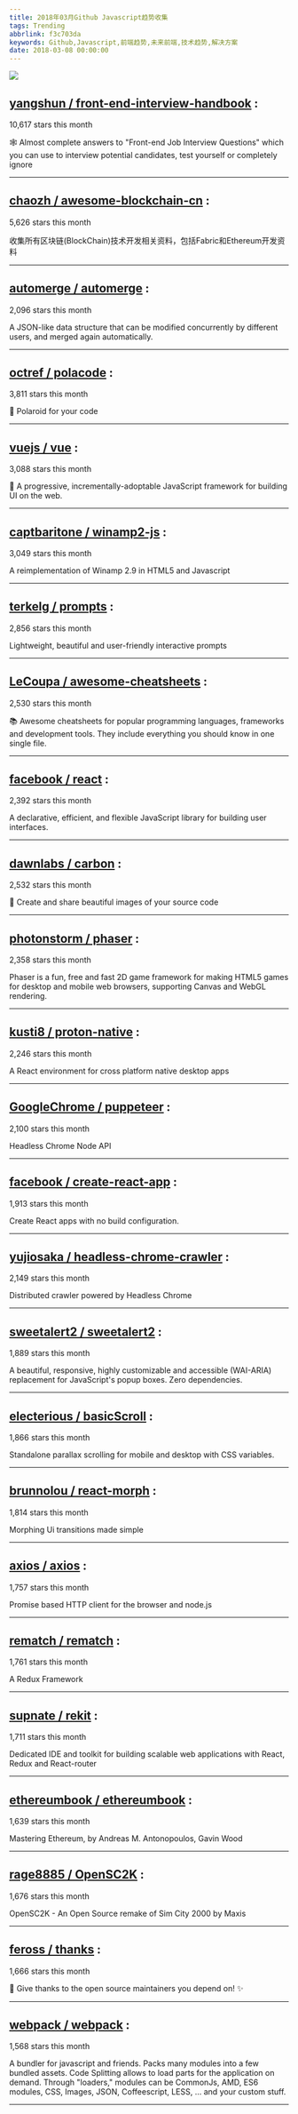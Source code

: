 ```yaml
---
title: 2018年03月Github Javascript趋势收集
tags: Trending
abbrlink: f3c703da
keywords: Github,Javascript,前端趋势,未来前端,技术趋势,解决方案
date: 2018-03-08 00:00:00
---
```

![](https://static.alili.tech/images/github_39.png)
##   [yangshun / front-end-interview-handbook](https://github.com/yangshun/front-end-interview-handbook) : 
 
10,617 stars this month

🕸 Almost complete answers to "Front-end Job Interview Questions" which you can use to interview potential candidates, test yourself or completely ignore 

---
##   [chaozh / awesome-blockchain-cn](https://github.com/chaozh/awesome-blockchain-cn) : 
 
5,626 stars this month

收集所有区块链(BlockChain)技术开发相关资料，包括Fabric和Ethereum开发资料 

---
##   [automerge / automerge](https://github.com/automerge/automerge) : 
 
2,096 stars this month

A JSON-like data structure that can be modified concurrently by different users, and merged again automatically. 

---
##   [octref / polacode](https://github.com/octref/polacode) : 
 
3,811 stars this month

📸 Polaroid for your code 

---
##   [vuejs / vue](https://github.com/vuejs/vue) : 
 
3,088 stars this month

🖖 A progressive, incrementally-adoptable JavaScript framework for building UI on the web. 

---
##   [captbaritone / winamp2-js](https://github.com/captbaritone/winamp2-js) : 
 
3,049 stars this month

A reimplementation of Winamp 2.9 in HTML5 and Javascript 

---
##   [terkelg / prompts](https://github.com/terkelg/prompts) : 
 
2,856 stars this month

Lightweight, beautiful and user-friendly interactive prompts 

---
##   [LeCoupa / awesome-cheatsheets](https://github.com/LeCoupa/awesome-cheatsheets) : 
 
2,530 stars this month

📚 Awesome cheatsheets for popular programming languages, frameworks and development tools. They include everything you should know in one single file. 

---
##   [facebook / react](https://github.com/facebook/react) : 
 
2,392 stars this month

A declarative, efficient, and flexible JavaScript library for building user interfaces. 

---
##   [dawnlabs / carbon](https://github.com/dawnlabs/carbon) : 
 
2,532 stars this month

🎨 Create and share beautiful images of your source code 

---
##   [photonstorm / phaser](https://github.com/photonstorm/phaser) : 
 
2,358 stars this month

Phaser is a fun, free and fast 2D game framework for making HTML5 games for desktop and mobile web browsers, supporting Canvas and WebGL rendering. 

---
##   [kusti8 / proton-native](https://github.com/kusti8/proton-native) : 
 
2,246 stars this month

A React environment for cross platform native desktop apps 

---
##   [GoogleChrome / puppeteer](https://github.com/GoogleChrome/puppeteer) : 
 
2,100 stars this month

Headless Chrome Node API 

---
##   [facebook / create-react-app](https://github.com/facebook/create-react-app) : 
 
1,913 stars this month

Create React apps with no build configuration. 

---
##   [yujiosaka / headless-chrome-crawler](https://github.com/yujiosaka/headless-chrome-crawler) : 
 
2,149 stars this month

Distributed crawler powered by Headless Chrome 

---
##   [sweetalert2 / sweetalert2](https://github.com/sweetalert2/sweetalert2) : 
 
1,889 stars this month

A beautiful, responsive, highly customizable and accessible (WAI-ARIA) replacement for JavaScript's popup boxes. Zero dependencies. 

---
##   [electerious / basicScroll](https://github.com/electerious/basicScroll) : 
 
1,866 stars this month

Standalone parallax scrolling for mobile and desktop with CSS variables. 

---
##   [brunnolou / react-morph](https://github.com/brunnolou/react-morph) : 
 
1,814 stars this month

Morphing Ui transitions made simple 

---
##   [axios / axios](https://github.com/axios/axios) : 
 
1,757 stars this month

Promise based HTTP client for the browser and node.js 

---
##   [rematch / rematch](https://github.com/rematch/rematch) : 
 
1,761 stars this month

A Redux Framework 

---
##   [supnate / rekit](https://github.com/supnate/rekit) : 
 
1,711 stars this month

Dedicated IDE and toolkit for building scalable web applications with React, Redux and React-router 

---
##   [ethereumbook / ethereumbook](https://github.com/ethereumbook/ethereumbook) : 
 
1,639 stars this month

Mastering Ethereum, by Andreas M. Antonopoulos, Gavin Wood 

---
##   [rage8885 / OpenSC2K](https://github.com/rage8885/OpenSC2K) : 
 
1,676 stars this month

OpenSC2K - An Open Source remake of Sim City 2000 by Maxis 

---
##   [feross / thanks](https://github.com/feross/thanks) : 
 
1,666 stars this month

🙌 Give thanks to the open source maintainers you depend on! ✨ 

---
##   [webpack / webpack](https://github.com/webpack/webpack) : 
 
1,568 stars this month

A bundler for javascript and friends. Packs many modules into a few bundled assets. Code Splitting allows to load parts for the application on demand. Through "loaders," modules can be CommonJs, AMD, ES6 modules, CSS, Images, JSON, Coffeescript, LESS, ... and your custom stuff. 

---

